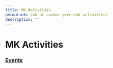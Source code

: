 ```yaml
---
title: MK Activities
permalink: /mk-at-anchor-green/mk-activities/
description: ""
---
```

# MK Activities

### [Events](/holistic-education/co-curricular-activities-cca/p4-p6-cca/aesthetics)